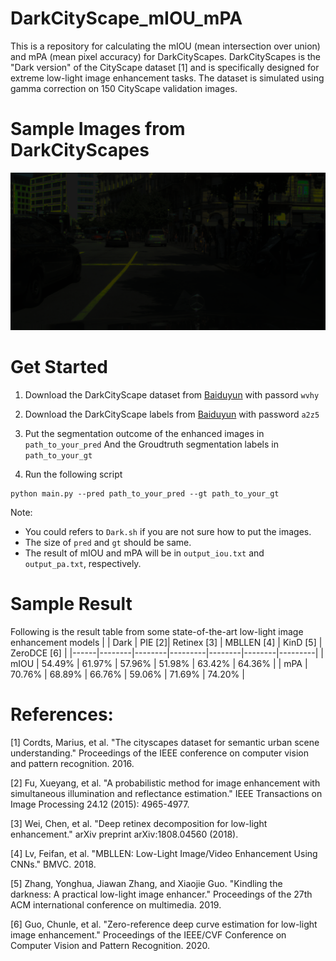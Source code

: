 # DarkCityScape_mIOU_mPA
This is a repository for calculating the mIOU (mean intersection over union) and mPA (mean pixel accuracy) for DarkCityScapes. DarkCityScapes is the "Dark version" of the CityScape dataset [1] and is specifically designed for extreme low-light image enhancement tasks. 
The dataset is simulated using gamma correction on 150 CityScape validation images. 

# Sample Images from DarkCityScapes
![Sample DarkCityScape Image](frankfurt_000000_012868_leftImg8bit.png)

# Get Started
1. Download the DarkCityScape dataset from [Baiduyun](https://pan.baidu.com/s/1--xG3uNuH_9rKzcHpQKqgQ) with passord `wvhy`

2. Download the DarkCityScape labels from [Baiduyun](https://pan.baidu.com/s/1SlNCx7SknnQ_NUD57e0Q4w) with password `a2z5`

3. Put the segmentation outcome of the enhanced images in `path_to_your_pred`
   And the Groudtruth segmentation labels in `path_to_your_gt`

4. Run the following script 
```
python main.py --pred path_to_your_pred --gt path_to_your_gt
```

Note: 
- You could refers to `Dark.sh` if you are not sure how to put the images.
- The size of `pred` and `gt` should be same. 
- The result of mIOU and mPA will be in `output_iou.txt` and `output_pa.txt`, respectively.


# Sample Result
Following is the result table from some state-of-the-art low-light image enhancement models
|      | Dark   | PIE [2]| Retinex [3] | MBLLEN [4] | KinD [5]   | ZeroDCE [6] |
|------|--------|--------|---------|--------|--------|---------|
| mIOU | 54.49% | 61.97% | 57.96%  | 51.98% | 63.42% | 64.36%  |
| mPA  | 70.76% | 68.89% | 66.76%  | 59.06% | 71.69% | 74.20%  |

# References:
[1] Cordts, Marius, et al. "The cityscapes dataset for semantic urban scene understanding." Proceedings of the IEEE conference on computer vision and pattern recognition. 2016.

[2] Fu, Xueyang, et al. "A probabilistic method for image enhancement with simultaneous illumination and reflectance estimation." IEEE Transactions on Image Processing 24.12 (2015): 4965-4977.

[3] Wei, Chen, et al. "Deep retinex decomposition for low-light enhancement." arXiv preprint arXiv:1808.04560 (2018).

[4] Lv, Feifan, et al. "MBLLEN: Low-Light Image/Video Enhancement Using CNNs." BMVC. 2018.

[5] Zhang, Yonghua, Jiawan Zhang, and Xiaojie Guo. "Kindling the darkness: A practical low-light image enhancer." Proceedings of the 27th ACM international conference on multimedia. 2019.

[6] Guo, Chunle, et al. "Zero-reference deep curve estimation for low-light image enhancement." Proceedings of the IEEE/CVF Conference on Computer Vision and Pattern Recognition. 2020.


